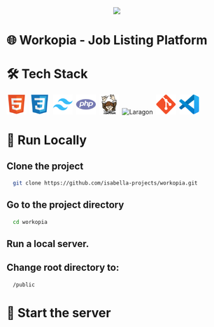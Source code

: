 <div align="center">
    <img src="https://i.imgur.com/YlGrpaq.png" width="800px" height="auto">
</div>

# 🌐 Workopia - Job Listing Platform

# 🛠 Tech Stack

<div>
    <img src="https://github.com/devicons/devicon/blob/master/icons/html5/html5-original.svg" title="HTML5" alt="HTML5" width="45" height="45"/>&nbsp;
    <img src="https://github.com/devicons/devicon/blob/master/icons/css3/css3-original.svg"  title="CSS3" alt="CSS3" width="45" height="45"/>&nbsp;
    <img src="https://github.com/devicons/devicon/blob/master/icons/tailwindcss/tailwindcss-plain.svg"  title="TailwindCSS" alt="TailwindCSS" width="45" height="45"/>&nbsp;
    <img src="https://github.com/devicons/devicon/blob/master/icons/php/php-plain.svg" title="PHP" alt="PHP" width="45" height="45"/>&nbsp;
    <img src="https://github.com/devicons/devicon/blob/master/icons/composer/composer-original.svg" title="Composer" alt="Composer" width="45" height="45"/>&nbsp;
    <img src="https://cdn.worldvectorlogo.com/logos/laragon.svg" title="Laragon" alt="Laragon" width="45" height="45"/>&nbsp;
    <img src="https://github.com/devicons/devicon/blob/master/icons/git/git-original.svg" title="Git" alt="Git" width="45" height="45"/>&nbsp;
    <img src="https://github.com/devicons/devicon/blob/master/icons/vscode/vscode-original.svg" title="VSCode" alt="VSCode" width="45" height="45"/>
</div>

# 🧪 Run Locally

## Clone the project

```bash
  git clone https://github.com/isabella-projects/workopia.git
```

## Go to the project directory

```bash
  cd workopia
```

## Run a local server.

## Change root directory to:

```bash
  /public
```

# 🧪 Start the server
